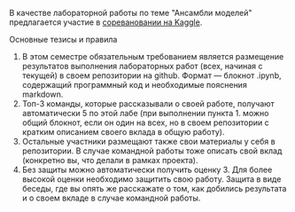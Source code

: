 В качестве лабораторной работы по теме "Ансамбли моделей" предлагается участие в [соревановании на Kaggle](https://www.kaggle.com/competitions/ensembles-competition/leaderboard).

Основные тезисы и правила

1.   В этом семестре обязательным требованием является размещение результатов выполнения лабораторных работ (всех, начиная с текущей) в своем репозитории на github. Формат — блокнот .ipynb, содержащий программный код и необходимые пояснения markdown.
2.   Топ-3 команды, которые рассказывали о своей работе, получают автоматически 5 по этой лабе (при выполнении пункта 1. можно общий блокнот, если он один на всех, но в своем репозитории с кратким описанием своего вклада в общую работу).
3. Остальные участники размещают также свои материалы у себя в репозитории. В случае командной работы тоже описать свой вклад (конкретно вы, что делали в рамках проекта).
4. Без защиты можно автоматически получить оценку 3. Для более высокой оценки необходимо защитить свою работу. Защита в виде беседы, где вы опять же расскажате о том, как добились результата и о своем вкладе в случае командной работы.
